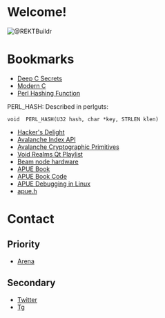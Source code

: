 # Welcome!

![@REKTBuildr](https://pbs.twimg.com/profile_banners/1579101601842749444/1738252759/1500x500)


# Bookmarks

* [Deep C Secrets](https://progforperf.github.io/Expert_C_Programming.pdf)
* [Modern C](https://archive.org/download/modern-c-second-edition-2019-10-10/ModernC.pdf)
* [Perl Hashing Function](https://burtleburtle.net/bob/hash/doobs.html)

PERL_HASH: Described in perlguts:

`void  PERL_HASH(U32 hash, char *key, STRLEN klen)`

* [Hacker's Delight](https://github.com/lancetw/ebook-1/blob/master/02_algorithm/Hacker's%20Delight%202nd%20Edition.pdf)
* [Avalanche Index API](https://build.avax.network/docs/api-reference/index-api)
* [Avalanche Cryptographic Primitives](https://build.avax.network/docs/api-reference/standards/cryptographic-primitives)
* [Void Realms Qt Playlist](https://www.youtube.com/@VoidRealms/search?query=qt)
* [Beam node hardware](https://docs.onbeam.com/nodes/requirements)
* [APUE Book](http://www.apuebook.com/)
* [APUE Book Code](http://www.apuebook.com/)
* [APUE Debugging in Linux](http://www.apuebook.com/debuglinux.pdf)
* [apue.h](https://gist.github.com/Batou99/913559)


# Contact

## Priority

* [Arena](https://arena.social/rektbuildr?ref=rektbuildr)


## Secondary 

* [Twitter](https://twitter.com/rektbuildr)
* [Tg](https://t.me/rektbuildr)
